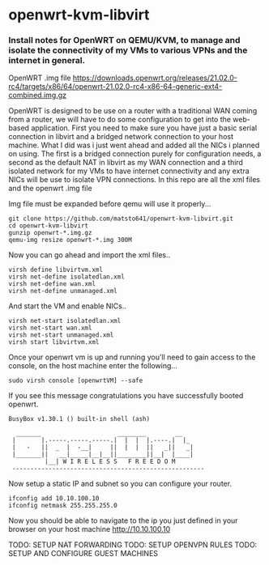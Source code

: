 # openwrt-kvm-libvirt
### Install notes for OpenWRT on QEMU/KVM, to manage and isolate the connectivity of my VMs to various VPNs and the internet in general.

OpenWRT .img file 
https://downloads.openwrt.org/releases/21.02.0-rc4/targets/x86/64/openwrt-21.02.0-rc4-x86-64-generic-ext4-combined.img.gz


OpenWRT is designed to be use on a router with a traditional WAN coming from a router, we will have to do some configuration to get into the web-based application. First you need to make sure you have just a basic serial connection in libvirt and a bridged network connection to your host machine. What I did was i just went ahead and added all the NICs i planned on using. The first is a bridged connection purely for configuration needs, a second as the default NAT in libvirt as my WAN connection and a third isolated network for my VMs to have internet connectivity and any extra NICs will be use to isolate VPN connections. In this repo are all the xml files and the openwrt .img file

Img file must be expanded before qemu will use it properly... 
```
git clone https://github.com/matsto641/openwrt-kvm-libvirt.git
cd openwrt-kvm-libvirt
gunzip openwrt-*.img.gz
qemu-img resize openwrt-*.img 300M
```
Now you can go ahead and import the xml files..
```
virsh define libvirtvm.xml
virsh net-define isolatedlan.xml
virsh net-define wan.xml
virsh net-define unmanaged.xml

```
And start the VM and enable NICs..
```
virsh net-start isolatedlan.xml
virsh net-start wan.xml
virsh net-start unmanaged.xml
virsh start libvirtvm.xml
```
Once your openwrt vm is up and running you'll need to gain access to the console, on the host machine enter the following...
```
sudo virsh console [openwrtVM] --safe
```
If you see this message congratulations you have successfully booted openwrt.
```
BusyBox v1.30.1 () built-in shell (ash)

  _______                     ________        __
 |       |.-----.-----.-----.|  |  |  |.----.|  |_
 |   -   ||  _  |  -__|     ||  |  |  ||   _||   _|
 |_______||   __|_____|__|__||________||__|  |____|
          |__| W I R E L E S S   F R E E D O M
 -----------------------------------------------------
```
Now setup a static IP and subnet so you can configure your router.
```
ifconfig add 10.10.100.10
ifconfig netmask 255.255.255.0
```
Now you should be able to navigate to the ip you just defined in your browser on your host machine
http://10.10.100.10

TODO: SETUP NAT FORWARDING
TODO: SETUP OPENVPN RULES
TODO: SETUP AND CONFIGURE GUEST MACHINES

